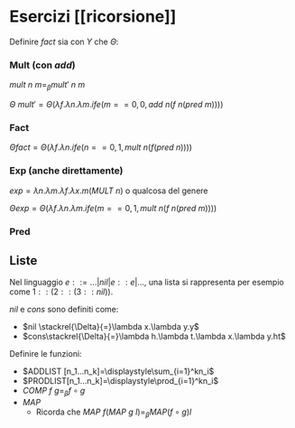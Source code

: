 # Esercizi [[ricorsione]]

Definire $fact$ sia con $Y$ che $\Theta$:

### Mult (con $add$)

$mult \: n \: m =_\beta mult' \: n \: m$

$\Theta \: mult' = \Theta(\lambda f. \lambda n.\lambda m. ife(m==0,0,add \: n(f \: n (pred \: m))))$

### Fact

$\Theta fact=\Theta(\lambda f.\lambda n.ife(n==0,1,mult \: n (f (pred \: n))))$

### Exp (anche direttamente)

$exp=\lambda n.\lambda m.\lambda f.\lambda x.m(MULT \: n)$ o qualcosa del genere

$\Theta exp=\Theta(\lambda f. \lambda n.\lambda m. ife(m==0,1,mult \: n(f \: n (pred \: m))))$

### Pred

## Liste

Nel linguaggio $e::=...|nil|e::e|...$, una lista si rappresenta per esempio come $1::(2::(3::nil))$.

$nil$ e $cons$ sono definiti come:
- $nil \stackrel{\Delta}{=}\lambda x.\lambda y.y$
- $cons\stackrel{\Delta}{=}\lambda h.\lambda t.\lambda x.\lambda y.ht$

Definire le funzioni:
- $ADDLIST [n_1...n_k]=\displaystyle\sum_{i=1}^kn_i$
- $PRODLIST[n_1...n_k]=\displaystyle\prod_{i=1}^kn_i$
- $COMP \:f \: g=_\beta f \circ g$
- $MAP$
	- Ricorda che $MAP \: f(MAP \: g \: l)=_\beta MAP(f \circ g)l$